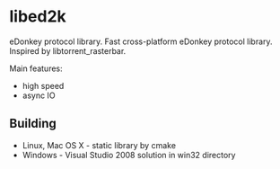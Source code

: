 libed2k
=======

eDonkey protocol library. Fast cross-platform eDonkey protocol library. Inspired by libtorrent_rasterbar.

Main features:
- high speed
- async IO

Building
--------

* Linux, Mac OS X - static library by cmake
* Windows - Visual Studio 2008 solution in win32 directory


